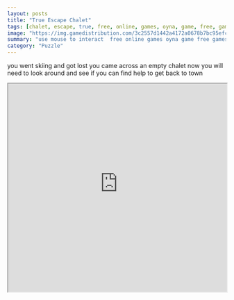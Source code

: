 ```yaml
---
layout: posts
title: "True Escape Chalet"
tags: [chalet, escape, true, free, online, games, oyna, game, free, games, play, play, games]
image: "https://img.gamedistribution.com/3c2557d1442a4172a0678b7bc95efc45.jpg"
summary: "use mouse to interact  free online games oyna game free games play play games"
category: "Puzzle"
---
```


you went skiing and got lost you came across an empty chalet now you will need to look around and see if you can find help to get back to town

<iframe width="100%" height="480px;" src="https://flash.gamedistribution.com?game=3c2557d1442a4172a0678b7bc95efc45"></iframe>